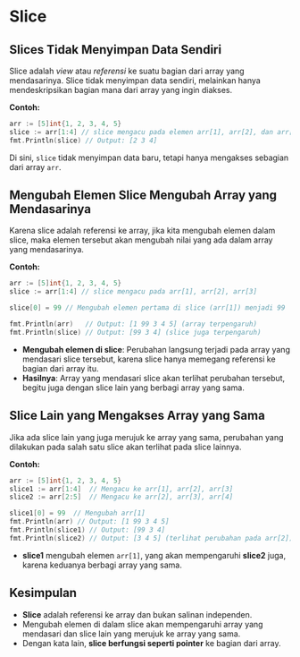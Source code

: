 # Slice

## Slices Tidak Menyimpan Data Sendiri

Slice adalah _view_ atau _referensi_ ke suatu bagian dari array yang mendasarinya. Slice tidak menyimpan data sendiri, melainkan hanya mendeskripsikan bagian mana dari array yang ingin diakses.

**Contoh:**

```go
arr := [5]int{1, 2, 3, 4, 5}
slice := arr[1:4] // slice mengacu pada elemen arr[1], arr[2], dan arr[3]
fmt.Println(slice) // Output: [2 3 4]
```

Di sini, `slice` tidak menyimpan data baru, tetapi hanya mengakses sebagian dari array `arr`.

## Mengubah Elemen Slice Mengubah Array yang Mendasarinya

Karena slice adalah referensi ke array, jika kita mengubah elemen dalam slice, maka elemen tersebut akan mengubah nilai yang ada dalam array yang mendasarinya.

**Contoh:**

```go
arr := [5]int{1, 2, 3, 4, 5}
slice := arr[1:4] // slice mengacu pada arr[1], arr[2], arr[3]

slice[0] = 99 // Mengubah elemen pertama di slice (arr[1]) menjadi 99

fmt.Println(arr)   // Output: [1 99 3 4 5] (array terpengaruh)
fmt.Println(slice) // Output: [99 3 4] (slice juga terpengaruh)
```

-   **Mengubah elemen di slice**: Perubahan langsung terjadi pada array yang mendasari slice tersebut, karena slice hanya memegang referensi ke bagian dari array itu.
-   **Hasilnya**: Array yang mendasari slice akan terlihat perubahan tersebut, begitu juga dengan slice lain yang berbagi array yang sama.

## Slice Lain yang Mengakses Array yang Sama

Jika ada slice lain yang juga merujuk ke array yang sama, perubahan yang dilakukan pada salah satu slice akan terlihat pada slice lainnya.

**Contoh:**

```go
arr := [5]int{1, 2, 3, 4, 5}
slice1 := arr[1:4]  // Mengacu ke arr[1], arr[2], arr[3]
slice2 := arr[2:5]  // Mengacu ke arr[2], arr[3], arr[4]

slice1[0] = 99  // Mengubah arr[1]
fmt.Println(arr) // Output: [1 99 3 4 5]
fmt.Println(slice1) // Output: [99 3 4]
fmt.Println(slice2) // Output: [3 4 5] (terlihat perubahan pada arr[2])
```

-   **slice1** mengubah elemen `arr[1]`, yang akan mempengaruhi **slice2** juga, karena keduanya berbagi array yang sama.

## Kesimpulan

-   **Slice** adalah referensi ke array dan bukan salinan independen.
-   Mengubah elemen di dalam slice akan mempengaruhi array yang mendasari dan slice lain yang merujuk ke array yang sama.
-   Dengan kata lain, **slice berfungsi seperti pointer** ke bagian dari array.
